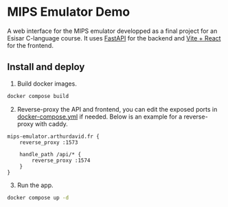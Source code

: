 # MIPS Emulator Demo
A web interface for the MIPS emulator developped as a final project for an Esisar C-language course. It uses [FastAPI](https://fastapi.tiangolo.com/) for the backend and [Vite + React](https://vite.dev/) for the frontend.

## Install and deploy

1. Build docker images.
```bash
docker compose build
```
2. Reverse-proxy the API and frontend, you can edit the exposed ports in [docker-compose.yml](./docker-compose.yml) if needed. Below is an example for a reverse-proxy with caddy.
```Caddyfile
mips-emulator.arthurdavid.fr {
	reverse_proxy :1573
	
	handle_path /api/* {
		reverse_proxy :1574
	}
}
```

3. Run the app.
```bash
docker compose up -d
```